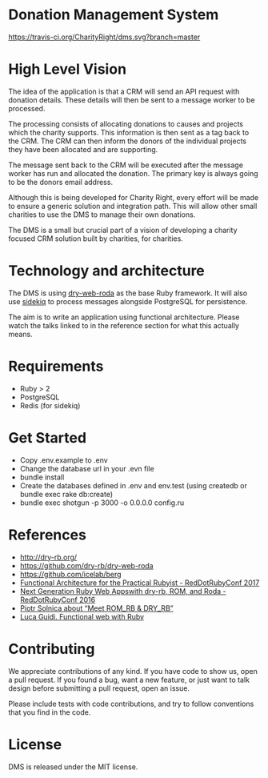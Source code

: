 # Donation Management System
https://travis-ci.org/CharityRight/dms.svg?branch=master

# High Level Vision
The idea of the application is that a CRM will send an API request with
donation details. These details will then be sent to a message worker to be processed.

The processing consists of allocating donations to causes and projects
which the charity supports. This information is then sent as a tag back
to the CRM. The CRM can then inform the donors of the individual projects
they have been allocated and are supporting.

The message sent back to the CRM will be executed after the message worker
has run and allocated the donation. The primary key is always going to be
the donors email address.

Although this is being developed for Charity Right, every effort will be made to
ensure a generic solution and integration path. This will allow other small charities
to use the DMS to manage their own donations.

The DMS is a small but crucial part of a vision of developing a charity focused
CRM solution built by charities, for charities.

# Technology and architecture
The DMS is using [dry-web-roda](https://github.com/dry-rb/dry-web-roda) as the base Ruby framework. It will
also use [sidekiq](https://github.com/mperham/sidekiq) to process messages alongside PostgreSQL for persistence.

The aim is to write an application using functional architecture. Please watch the talks
linked to in the reference section for what this actually means.

# Requirements
* Ruby > 2
* PostgreSQL
* Redis (for sidekiq)

# Get Started
* Copy .env.example to .env
* Change the database url in your .evn file
* bundle install
* Create the databases defined in .env and env.test (using createdb or bundle exec rake db:create)
* bundle exec shotgun -p 3000 -o 0.0.0.0 config.ru

# References
* http://dry-rb.org/
* https://github.com/dry-rb/dry-web-roda
* https://github.com/icelab/berg
* [Functional Architecture for the Practical Rubyist - RedDotRubyConf 2017](https://youtu.be/7qnsRejCyEQ)
* [Next Generation Ruby Web Appswith dry-rb, ROM, and Roda - RedDotRubyConf 2016](https://youtu.be/6ecNAjVWqaI)
* [Piotr Solnica about “Meet ROM_RB & DRY_RB”](https://youtu.be/jZ0Xf47P6oo)
* [Luca Guidi. Functional web with Ruby](https://youtu.be/SRQVhHzW-Eo)

# Contributing
We appreciate contributions of any kind. If you have code to show us, open a pull request. If you found a bug,
want a new feature, or just want to talk design before submitting a pull request, open an issue.

Please include tests with code contributions, and try to follow conventions that you find in the code.

# License
DMS is released under the MIT license.
